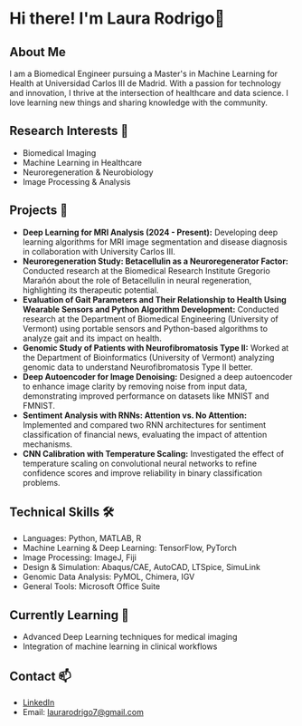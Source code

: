 # Hi there! I'm Laura Rodrigo👋

## About Me
I am a Biomedical Engineer pursuing a Master's in Machine Learning for Health at Universidad Carlos III de Madrid. With a passion for technology and innovation, I thrive at the intersection of healthcare and data science. I love learning new things and sharing knowledge with the community.

## Research Interests 🔬
- Biomedical Imaging 
- Machine Learning in Healthcare
- Neuroregeneration & Neurobiology
- Image Processing & Analysis

## Projects 🚀
- **Deep Learning for MRI Analysis (2024 - Present):**
Developing deep learning algorithms for MRI image segmentation and disease diagnosis in collaboration with University Carlos III.
- **Neuroregeneration Study: Betacellulin as a Neuroregenerator Factor:**
Conducted research at the Biomedical Research Institute Gregorio Marañón about the role of Betacellulin in neural regeneration, highlighting its therapeutic potential.
- **Evaluation of Gait Parameters and Their Relationship to Health Using Wearable Sensors and Python Algorithm Development:**
Conducted research at the Department of Biomedical Engineering (University of Vermont) using portable sensors and Python-based algorithms to analyze gait and its impact on health.
- **Genomic Study of Patients with Neurofibromatosis Type II:**
Worked at the Department of Bioinformatics (University of Vermont) analyzing genomic data to understand Neurofibromatosis Type II better.
- **Deep Autoencoder for Image Denoising:**
Designed a deep autoencoder to enhance image clarity by removing noise from input data, demonstrating improved performance on datasets like MNIST and FMNIST.
- **Sentiment Analysis with RNNs: Attention vs. No Attention:**
Implemented and compared two RNN architectures for sentiment classification of financial news, evaluating the impact of attention mechanisms.
- **CNN Calibration with Temperature Scaling:**
Investigated the effect of temperature scaling on convolutional neural networks to refine confidence scores and improve reliability in binary classification problems.

## Technical Skills 🛠️
- Languages: Python, MATLAB, R
- Machine Learning & Deep Learning: TensorFlow, PyTorch
- Image Processing: ImageJ, Fiji
- Design & Simulation: Abaqus/CAE, AutoCAD, LTSpice, SimuLink
- Genomic Data Analysis: PyMOL, Chimera, IGV
- General Tools: Microsoft Office Suite

## Currently Learning 🌱
- Advanced Deep Learning techniques for medical imaging
- Integration of machine learning in clinical workflows

## Contact 📫
- [LinkedIn](https://www.linkedin.com/in/laura-rodrigo-muñoz)
- Email: laurarodrigo7@gmail.com


